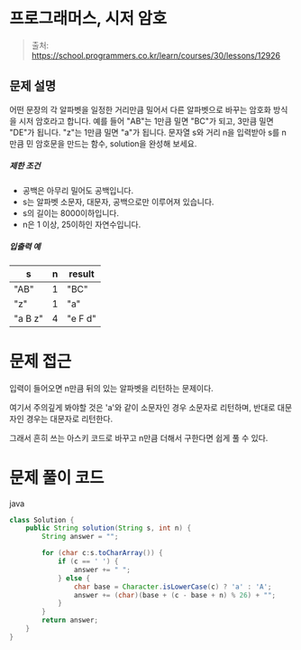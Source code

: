 # 프로그래머스, 시저 암호

> 출처: https://school.programmers.co.kr/learn/courses/30/lessons/12926

## 문제 설명

어떤 문장의 각 알파벳을 일정한 거리만큼 밀어서 다른 알파벳으로 바꾸는 암호화 방식을 시저 암호라고 합니다. 예를 들어 "AB"는 1만큼 밀면 "BC"가 되고, 3만큼 밀면 "DE"가 됩니다. "z"는 1만큼 밀면 "a"가 됩니다. 문자열 s와 거리 n을 입력받아 s를 n만큼 민 암호문을 만드는 함수, solution을 완성해 보세요.

##### 제한 조건

-   공백은 아무리 밀어도 공백입니다.
-   s는 알파벳 소문자, 대문자, 공백으로만 이루어져 있습니다.
-   s의 길이는 8000이하입니다.
-   n은 1 이상, 25이하인 자연수입니다.

##### 입출력 예

| s       | n   | result  |
| ------- | --- | ------- |
| "AB"    | 1   | "BC"    |
| "z"     | 1   | "a"     |
| "a B z" | 4   | "e F d" |

# 문제 접근

입력이 들어오면 n만큼 뒤의 있는 알파벳을 리턴하는 문제이다.

여기서 주의깊게 봐야할 것은 'a'와 같이 소문자인 경우 소문자로 리턴하며, 반대로 대문자인 경우는 대문자로 리턴한다.

그래서 흔히 쓰는 아스키 코드로 바꾸고 n만큼 더해서 구한다면 쉽게 풀 수 있다.

# 문제 풀이 코드

java

```java
class Solution {
    public String solution(String s, int n) {
        String answer = "";

        for (char c:s.toCharArray()) {
            if (c == ' ') {
                answer += " ";
            } else {
                char base = Character.isLowerCase(c) ? 'a' : 'A';
                answer += (char)(base + (c - base + n) % 26) + "";
            }
        }
        return answer;
    }
}
```
